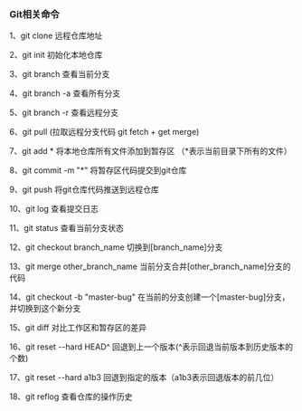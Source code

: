 ### Git相关命令

1、git clone 远程仓库地址

2、git init 初始化本地仓库

3、git branch 查看当前分支

4、git branch -a 查看所有分支

5、git branch -r 查看远程分支

6、git pull (拉取远程分支代码 git fetch + get merge)

7、git add * 将本地仓库所有文件添加到暂存区 （*表示当前目录下所有的文件）

8、git commit -m "*" 将暂存区代码提交到git仓库

9、git push 将git仓库代码推送到远程仓库

10、git log 查看提交日志

11、git status 查看当前分支状态

12、git checkout branch_name 切换到[branch_name]分支

13、git merge other_branch_name 当前分支合并[other_branch_name]分支的代码

14、git checkout -b "master-bug" 在当前的分支创建一个[master-bug]分支，并切换到这个新分支

15、git diff 对比工作区和暂存区的差异

16、git reset --hard HEAD^ 回退到上一个版本(^表示回退当前版本到历史版本的个数)

17、git reset --hard a1b3 回退到指定的版本（a1b3表示回退版本的前几位）

18、git reflog 查看仓库的操作历史
